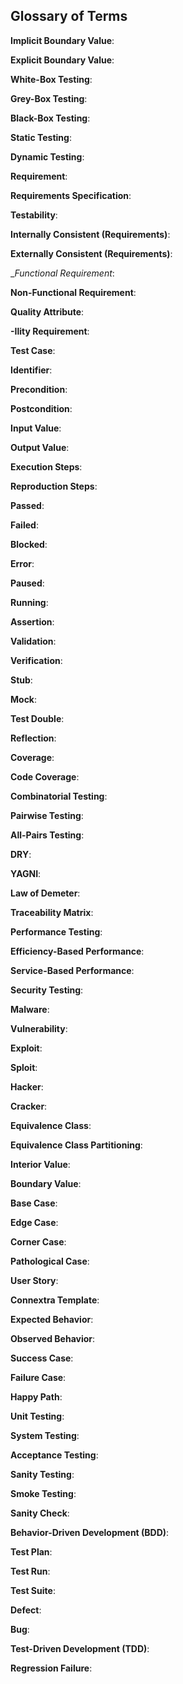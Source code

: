 ## Glossary of Terms

__Implicit Boundary Value__:

__Explicit Boundary Value__:

__White-Box Testing__:

__Grey-Box Testing__:

__Black-Box Testing__:

__Static Testing__:

__Dynamic Testing__:

__Requirement__:

__Requirements Specification__:

__Testability__:

__Internally Consistent (Requirements)__:

__Externally Consistent (Requirements)__:

__Functional Requirement_:

__Non-Functional Requirement__:

__Quality Attribute__:

__-Ility Requirement__:

__Test Case__:

__Identifier__:

__Precondition__:

__Postcondition__:

__Input Value__:

__Output Value__:

__Execution Steps__:

__Reproduction Steps__:

__Passed__:

__Failed__:

__Blocked__:

__Error__:

__Paused__:

__Running__:

__Assertion__:

__Validation__:

__Verification__:

__Stub__:

__Mock__:

__Test Double__:

__Reflection__:

__Coverage__:

__Code Coverage__:

__Combinatorial Testing__:

__Pairwise Testing__:

__All-Pairs Testing__:

__DRY__:

__YAGNI__:

__Law of Demeter__:

__Traceability Matrix__:

__Performance Testing__:

__Efficiency-Based Performance__:

__Service-Based Performance__:

__Security Testing__:

__Malware__:

__Vulnerability__:

__Exploit__:

__Sploit__:

__Hacker__:

__Cracker__:

__Equivalence Class__:

__Equivalence Class Partitioning__:

__Interior Value__:

__Boundary Value__:

__Base Case__:

__Edge Case__:

__Corner Case__:

__Pathological Case__:

__User Story__:

__Connextra Template__:

__Expected Behavior__:

__Observed Behavior__:

__Success Case__:

__Failure Case__:

__Happy Path__:

__Unit Testing__:

__System Testing__:

__Acceptance Testing__:

__Sanity Testing__:

__Smoke Testing__:

__Sanity Check__:

__Behavior-Driven Development (BDD)__:

__Test Plan__:

__Test Run__:

__Test Suite__:

__Defect__:

__Bug__:

__Test-Driven Development (TDD)__:

__Regression Failure__: